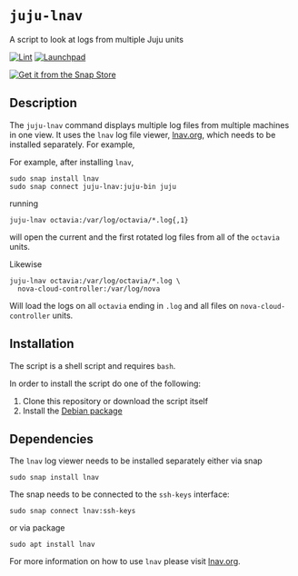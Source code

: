 # `juju-lnav`

A script to look at logs from multiple Juju units

[![Lint](https://github.com/nicolasbock/juju-lnav/actions/workflows/lint.yml/badge.svg)](https://github.com/nicolasbock/juju-lnav/actions/workflows/lint.yml)
[![Launchpad](https://img.shields.io/badge/Launchpad-PPA-yellowgreen)](https://launchpad.net/~nicolasbock/+archive/ubuntu/juju-lnav)

[![Get it from the Snap Store](https://snapcraft.io/en/light/install.svg)](https://snapcraft.io/juju-lnav)

## Description

The `juju-lnav` command displays multiple log files from multiple machines in one view. It uses the `lnav` log file viewer, [lnav.org](https://lnav.org), which needs to be installed separately. For example,

For example, after installing `lnav`,

```console
sudo snap install lnav
sudo snap connect juju-lnav:juju-bin juju
```

running

```console
juju-lnav octavia:/var/log/octavia/*.log{,1}
```

will open the current and the first rotated log files from all of the `octavia` units.

Likewise

```console
juju-lnav octavia:/var/log/octavia/*.log \
  nova-cloud-controller:/var/log/nova
```

Will load the logs on all `octavia` ending in `.log` and all files on `nova-cloud-controller` units.

## Installation

The script is a shell script and requires `bash`.

In order to install the script do one of the following:

1. Clone this repository or download the script itself
2. Install the [Debian package](https://launchpad.net/~nicolasbock/+archive/ubuntu/juju-lnav)

## Dependencies

The `lnav` log viewer needs to be installed separately either via snap

```console
sudo snap install lnav
```

The snap needs to be connected to the `ssh-keys` interface:

```console
sudo snap connect lnav:ssh-keys
```

or via package

```console
sudo apt install lnav
```

For more information on how to use `lnav` please visit [lnav.org](https://lnav.org).
